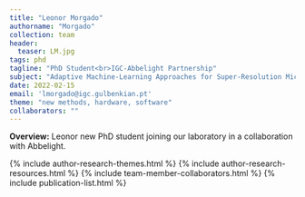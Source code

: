 ```yaml
---
title: "Leonor Morgado"
authorname: "Morgado"
collection: team
header:
  teaser: LM.jpg
tags: phd
tagline: "PhD Student<br>IGC-Abbelight Partnership"
subject: "Adaptive Machine-Learning Approaches for Super-Resolution Microscopy"
date: 2022-02-15
email: 'lmorgado@igc.gulbenkian.pt'
theme: "new methods, hardware, software"
collaborators: ""
---
```

<p align= "justify">
<p> <b>Overview:</b>
Leonor new PhD student joining our laboratory in a collaboration with Abbelight.

{% include author-research-themes.html %}
{% include author-research-resources.html %}
{% include team-member-collaborators.html %}
{% include publication-list.html %}
